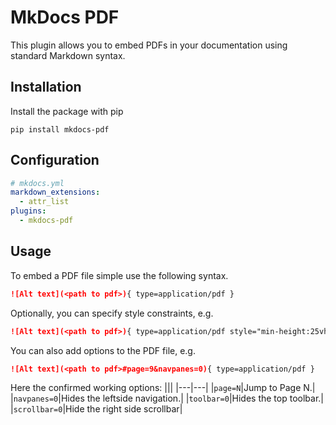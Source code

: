 # MkDocs PDF

This plugin allows you to embed PDFs in your documentation using standard
Markdown syntax.

## Installation

Install the package with pip

```
pip install mkdocs-pdf
```

## Configuration

```yaml
# mkdocs.yml
markdown_extensions:
  - attr_list
plugins:
  - mkdocs-pdf
```

## Usage

To embed a PDF file simple use the following syntax.

```markdown
![Alt text](<path to pdf>){ type=application/pdf }
```

Optionally, you can specify style constraints, e.g.

```markdown
![Alt text](<path to pdf>){ type=application/pdf style="min-height:25vh;width:100%" }
```

You can also add options to the PDF file, e.g.

```markdown
![Alt text](<path to pdf>#page=9&navpanes=0){ type=application/pdf }
```
Here the confirmed working options:
|||
|---|---|
|`page=N`|Jump to Page N.|
|`navpanes=0`|Hides the leftside navigation.|
|`toolbar=0`|Hides the top toolbar.|
|`scrollbar=0`|Hide the right side scrollbar|
